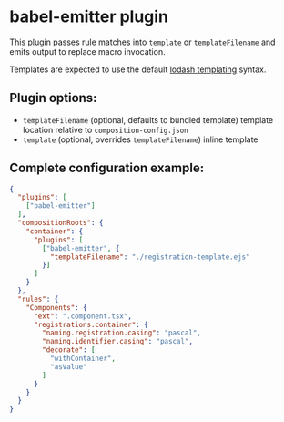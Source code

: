 # babel-emitter plugin

This plugin passes rule matches into `template` or `templateFilename` and emits output to replace macro invocation.

Templates are expected to use the default [lodash templating](https://lodash.com/docs/4.17.14#template) syntax.

## Plugin options:

 * `templateFilename` (optional, defaults to bundled template) template location relative to `composition-config.json`
 * `template` (optional, overrides `templateFilename`) inline template

## Complete configuration example:
 
```json
{
  "plugins": [
    ["babel-emitter"]
  ],
  "compositionRoots": {
    "container": {
      "plugins": [
        ["babel-emitter", {
          "templateFilename": "./registration-template.ejs"
        }]
      ]
    } 
  },
  "rules": {
    "Components": {
      "ext": ".component.tsx",
      "registrations.container": {
        "naming.registration.casing": "pascal",
        "naming.identifier.casing": "pascal",
        "decorate": [
          "withContainer",
          "asValue"
        ]
      }
    }  
  }
}
```
